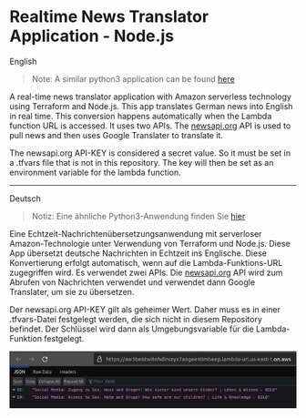 # Realtime News Translator Application - Node.js
English
> Note: A similar python3 application can be found [here](https://github.com/kusumsiri/Realtime_News_Translator_Python3)

A real-time news translator application with Amazon serverless technology using Terraform and Node.js. This app translates German news into English in real time. This conversion happens automatically when the Lambda function URL is accessed.
It uses two APIs. The [newsapi.org](https://newsapi.org/) API is used to pull news and then uses Google Translater to translate it.

The newsapi.org API-KEY is considered a secret value. So it must be set in a .tfvars file that is not in this repository. The key will then be set as an environment variable for the lambda function.

---
Deutsch
> Notiz: Eine ähnliche Python3-Anwendung finden Sie [hier](https://github.com/kusumsiri/Realtime_News_Translator_Python3)
> 
Eine Echtzeit-Nachrichtenübersetzungsanwendung mit serverloser Amazon-Technologie unter Verwendung von Terraform und Node.js. Diese App übersetzt deutsche Nachrichten in Echtzeit ins Englische. Diese Konvertierung erfolgt automatisch, wenn auf die Lambda-Funktions-URL zugegriffen wird. Es verwendet zwei APIs. Die [newsapi.org](https://newsapi.org/) API wird zum Abrufen von Nachrichten verwendet und verwendet dann Google Translater, um sie zu übersetzen.

Der newsapi.org API-KEY gilt als geheimer Wert. Daher muss es in einer .tfvars-Datei festgelegt werden, die sich nicht in diesem Repository befindet. Der Schlüssel wird dann als Umgebungsvariable für die Lambda-Funktion festgelegt.

![Screenshot](Screenshot.png)
